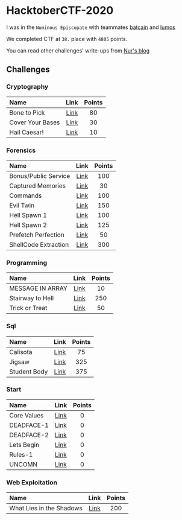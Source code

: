 # HacktoberCTF-2020
I was in the `Numinous Episcopate` with teammates [batcain](http://github.com/batcain/) and [lumos](https://github.com/nurpabuccu)

We completed CTF at `38.` place with `4805` points.

You can read other challenges' write-ups from [Nur's blog](http://nur.pub/hacktober)

## Challenges
### Cryptography
|               Name               |           Link          |  Points  |
| :--------------------| :-------------:  | :-------:|
|  Bone to Pick   | [Link](Cryptography/Bone%20to%20Pick/index.md) |80|
| Cover Your Bases | [Link](Cryptography/Cover%20Your%20Bases/index.md) |30|
| Hail Caesar! | [Link](Cryptography/Hail%20Caesar!/index.md) |10|

### Forensics
|               Name               |           Link          |  Points  |
| :--------------------| :-------------:  | :-------:|
| Bonus/Public Service   | [Link](Forensics/Bonus/Public%20Service/index.md) |100|
| Captured Memories | [Link](Forensics/Captured%20Memories/index.md) |30|
| Commands | [Link](Forensics/Commands/index.md) |100|
| Evil Twin | [Link](Forensics/Evil%20Twin/index.md) |150|
| Hell Spawn 1 | [Link](Forensics/Hell%20Spawn%201/index.md) |100|
| Hell Spawn 2 | [Link](Forensics/Hell%20Spawn%202/index.md) |125|
| Prefetch Perfection | [Link](Forensics/Prefetch%20Perfection/index.md) |50|
| ShellCode Extraction | [Link](Forensics/ShellCode%20Extraction/index.md) |300|

### Programming

|               Name               |           Link          |  Points  |
| :--------------------| :-------------:  | :-------:|
| MESSAGE IN ARRAY | [Link](Programming/MESSAGE%20IN%20ARRAY/index.md) |10|
| Stairway to Hell | [Link](Programming/Stairway%20to%20Hell/index.md) |250|
| Trick or Treat | [Link](Programming/Trick%20or%20Treat/index.md) |50|

### Sql

|               Name               |           Link          |  Points  |
| :--------------------| :-------------:  | :-------:|
| Calisota | [Link](Sql/Calisota/index.md) |75|
| Jigsaw | [Link](Sql/Jigsaw/index.md) |325|
| Student Body | [Link](Sql/Student%20Body/index.md) |375|

### Start
|               Name               |           Link          |  Points  |
| :--------------------| :-------------:  | :-------:|
| Core Values | [Link](Start/Core%20Values.md) |0|
| DEADFACE-1 | [Link](Start/DEADFACE-1.md) |0|
| DEADFACE-2 | [Link](Start/DEADFACE-2.md) |0|
| Lets Begin | [Link](Start/Lets%20Begin.md) |0|
| Rules-1 | [Link](Start/Rules-1.md) |0|
| UNCOMN | [Link](Start/UNCOMN.md) |0|
### Web Exploitation
|               Name               |           Link          |  Points  |
| :--------------------| :-------------:  | :-------:|
| What Lies in the Shadows | [Link](Web%20Exploitation/What%20Lies%20in%20the%20Shadows/index.md) |200|
